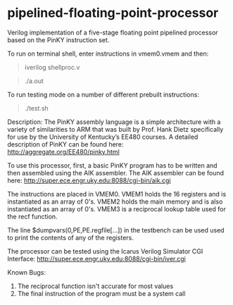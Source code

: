 # pipelined-floating-point-processor
Verilog implementation of a five-stage floating point pipelined processor based on the PinKY instruction set. 

To run on terminal shell, enter instructions in vmem0.vmem and then:
> iverilog shellproc.v

> ./a.out

To run testing mode on a number of different prebuilt instructions:
> ./test.sh

Description:
The PinKY assembly language is a simple architecture with a variety of similarities to ARM that was built by Prof. Hank Dietz specifically for use by the University of Kentucky’s EE480 courses. A detailed description of PinKY can be found here: http://aggregate.org/EE480/pinky.html

To use this processor, first, a basic PinKY program has to be written and then assembled using the AIK assembler. The AIK assembler can be found here: http://super.ece.engr.uky.edu:8088/cgi-bin/aik.cgi

The  instructions are placed in VMEM0. VMEM1 holds the 16 registers and is instantiated as an array of 0's. VMEM2 holds the main memory and is also instantiated as an array of 0's. VMEM3 is a reciprocal lookup table used for the recf function. 

The line $dumpvars(0,PE,PE.regfile[...]) in the testbench can be used used to print the contents of any of the registers.

The processor can be tested using the Icarus Verilog Simulator CGI Interface:
http://super.ece.engr.uky.edu:8088/cgi-bin/iver.cgi

Known Bugs:
1. The reciprocal function isn't accurate for most values
2. The final instruction of the program must be a system call
